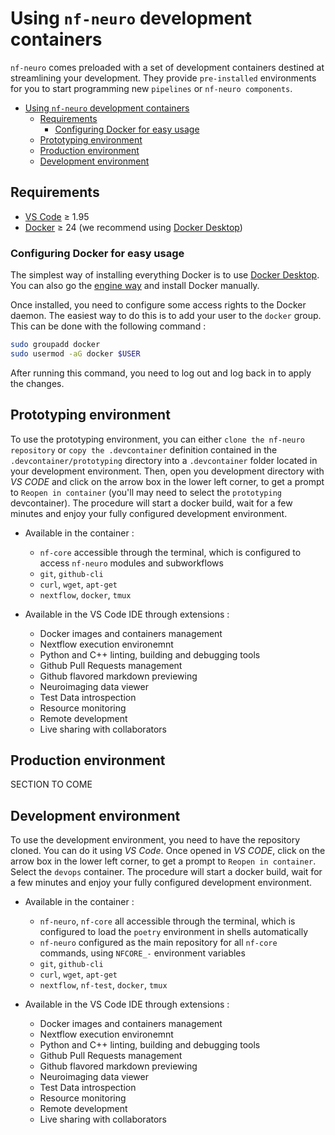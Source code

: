 # Using `nf-neuro` development containers

`nf-neuro` comes preloaded with a set of development containers destined at streamlining
your development. They provide `pre-installed` environments for you to start programming
new `pipelines` or `nf-neuro components`.

- [Using `nf-neuro` development containers](#using-nf-neuro-development-containers)
  - [Requirements](#requirements)
    - [Configuring Docker for easy usage](#configuring-docker-for-easy-usage)
  - [Prototyping environment](#prototyping-environment)
  - [Production environment](#production-environment)
  - [Development environment](#development-environment)

## Requirements

- [VS Code](https://code.visualstudio.com) &geq; 1.95
- [Docker](https://www.docker.com/get-started/) &geq; 24 (we recommend using [Docker Desktop](https://www.docker.com/products/docker-desktop))

### Configuring Docker for easy usage

The simplest way of installing everything Docker is to use [Docker Desktop](https://www.docker.com/products/docker-desktop). You can also go the [engine way](https://docs.docker.com/engine/install) and install Docker manually.

Once installed, you need to configure some access rights to the Docker daemon. The easiest way to do this is to add your user to the `docker` group. This can be done with the following command :

```bash
sudo groupadd docker
sudo usermod -aG docker $USER
```

After running this command, you need to log out and log back in to apply the changes.

## Prototyping environment

To use the prototyping environment, you can either `clone the nf-neuro repository` or `copy the .devcontainer`
definition contained in the `.devcontainer/prototyping` directory into a `.devcontainer` folder located in your
development environment. Then, open you development directory with _VS CODE_ and click on the arrow box in the
lower left corner, to get a prompt to `Reopen in container` (you'll may need to select the `prototyping`
devcontainer). The procedure will start a docker build, wait for a few minutes and enjoy your fully configured
development environment.

- Available in the container :

  - `nf-core` accessible through the terminal, which is configured to access `nf-neuro` modules and subworkflows
  - `git`, `github-cli`
  - `curl`, `wget`, `apt-get`
  - `nextflow`, `docker`, `tmux`

- Available in the VS Code IDE through extensions :
  - Docker images and containers management
  - Nextflow execution environemnt
  - Python and C++ linting, building and debugging tools
  - Github Pull Requests management
  - Github flavored markdown previewing
  - Neuroimaging data viewer
  - Test Data introspection
  - Resource monitoring
  - Remote development
  - Live sharing with collaborators

## Production environment

SECTION TO COME

## Development environment

To use the development environment, you need to have the repository cloned. You can do it using
_VS Code_. Once opened in _VS CODE_, click on the arrow box in the lower left corner, to get a prompt to
`Reopen in container`. Select the `devops` container. The procedure will start a docker build, wait for a
few minutes and enjoy your fully configured development environment.

- Available in the container :

  - `nf-neuro`, `nf-core` all accessible through the terminal, which is configured to load
    the `poetry` environment in shells automatically
  - `nf-neuro` configured as the main repository for all `nf-core` commands, using `NFCORE_-` environment variables
  - `git`, `github-cli`
  - `curl`, `wget`, `apt-get`
  - `nextflow`, `nf-test`, `docker`, `tmux`

- Available in the VS Code IDE through extensions :
  - Docker images and containers management
  - Nextflow execution environemnt
  - Python and C++ linting, building and debugging tools
  - Github Pull Requests management
  - Github flavored markdown previewing
  - Neuroimaging data viewer
  - Test Data introspection
  - Resource monitoring
  - Remote development
  - Live sharing with collaborators
